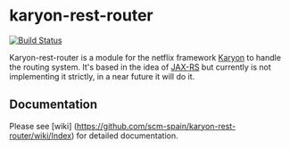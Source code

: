 # karyon-rest-router

[![Build Status](https://travis-ci.org/scm-spain/karyon-rest-router.svg)](https://travis-ci.org/scm-spain/karyon-rest-router)

Karyon-rest-router is a module for the netflix framework [Karyon](https://github.com/Netflix/karyon) to handle the routing system.
It's based in the idea of [JAX-RS](https://jax-rs-spec.java.net/) but currently is not implementing it strictly, in a near future it will do it.


## Documentation

Please see [wiki] (https://github.com/scm-spain/karyon-rest-router/wiki/Index) for detailed documentation.


